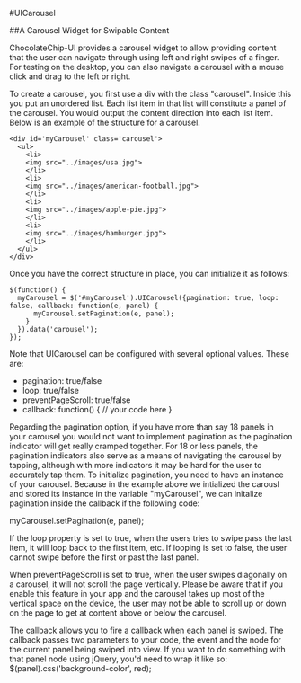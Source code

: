 #UICarousel

##A Carousel Widget for Swipable Content


ChocolateChip-UI provides a carousel widget to allow providing content that the user can navigate through using left and right swipes of a finger. For testing on the desktop, you can also navigate a carousel with a mouse click and drag to the left or right.

To create a carousel, you first use a div with the class "carousel". Inside this you put an unordered list. Each list item in that list will constitute a panel of the carousel. You would output the content direction into each list item. Below is an example of the structure for a carousel.

    <div id='myCarousel' class='carousel'>
      <ul>
        <li>
        <img src="../images/usa.jpg">
        </li>
        <li>
        <img src="../images/american-football.jpg">
        </li>
        <li>
        <img src="../images/apple-pie.jpg">
        </li>
        <li>
        <img src="../images/hamburger.jpg">
        </li>
      </ul>
    </div>

Once you have the correct structure in place, you can initialize it as follows:

    $(function() {
      myCarousel = $('#myCarousel').UICarousel({pagination: true, loop: false, callback: function(e, panel) {
          myCarousel.setPagination(e, panel);
        }
      }).data('carousel');
    });

Note that UICarousel can be configured with several optional values. These are:

- pagination: true/false
- loop: true/false
- preventPageScroll: true/false
- callback: function() { // your code here }

Regarding the pagination option, if you have more than say 18 panels in your carousel you would not want to implement pagination as the pagination indicator will get really cramped together. For 18 or less panels, the pagination indicators also serve as a means of navigating the carousel by tapping, although with more indicators it may be hard for the user to accurately tap them. To initialize pagination, you need to have an instance of your carousel. Because in the example above we intialized the carousl and stored its instance in the variable "myCarousel", we can initalize pagination inside the callback if the following code:

   myCarousel.setPagination(e, panel);


If the loop property is set to true, when the users tries to swipe pass the last item, it will loop back to the first item, etc. If looping is set to false, the user cannot swipe before the first or past the last panel.

When preventPageScroll is set to true, when the user swipes diagonally on a carousel, it will not scroll the page vertically. Please be aware that if you enable this feature in your app and the carousel takes up most of the vertical space on the device, the user may not be able to scroll up or down on the page to get at content above or below the carousel.

The callback allows you to fire a callback when each panel is swiped. The callback passes two parameters to your code, the event and the node for the current panel being swiped into view. If you want to do something with that panel node using jQuery, you'd need to wrap it like so: $(panel).css('background-color', red);



